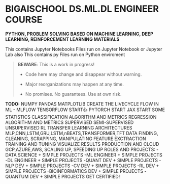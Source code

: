 # BIGAISCHOOL DS.ML.DL ENGINEER COURSE

**PYTHON, PROBLEM SOLVING BASED ON MACHINE LEARNING, DEEP LEARNING, REINFORCEMENT LEARNING MATERIALS**

This contains Jupyter Notebooks Files run on Jupyter Notebook or Jupyter Lab
also
This contains py Files run on Python enviroment




> **BEWARE**: This is a work in progress!
>
> * Code here may change and disappear without warning.
>
> * Major reorganizations may happen at any time.
>
> * No promises. No guarantees. Use at own risk.

**TODO:**
NUMPY
PANDAS
MATPLOTLIB
CREATE THE LIVECYCLE FLOW IN ML - MLFLOW
TENSORFLOW START👍
PYTORCH START
JAX START
SOME STATISTICS
CLASSIFICATION ALGORITHM AND METRICS
REGRESSION ALGORITHM AND METRICS
SUPERVISED
SEMI-SUPERVISED
UNSUPERVISED
RL
TRANSFER LEARNING
ARCHITECTURES MLP,CNN,LSTM,GRU,LSTM,nBEATS,TRANSFORMER,TFT
DATA FINDING, CLEANING, SCRAPPING, MANIPULATING
FEATURE EXCTRACTION
TRAINING AND TUNING
VISUALIZE RESULTS
PRODUCTION AND CLOUD GCP,AZURE,AWS, SCALING UP, SPEEDING UP
ROLES AND PROJECTS:
-DATA SCIENCE + SIMPLE PROJECTS
-ML ENGINEER + SIMPLE PROJECTS
-DL ENGINEER + SIMPLE PROJECTS
-QUANT DEV + SIMPLE PROJECTS
-NLP DEV + SIMPLE PROJECTS
-CV DEV + SIMPLE PROJECTS
-RL DEV + SIMPLE PROJECTS
-BIOINFORMATICS DEV + SIMPLE PROJECTS
-QUANTUM DEV + SIMPLE PROJECTS
GET CERTIFIED!









